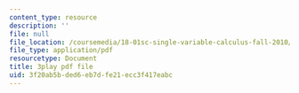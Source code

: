 ```yaml
---
content_type: resource
description: ''
file: null
file_location: /coursemedia/18-01sc-single-variable-calculus-fall-2010/3f20ab5bded6eb7dfe21ecc3f417eabc_QLo5dRFEyl8.pdf
file_type: application/pdf
resourcetype: Document
title: 3play pdf file
uid: 3f20ab5b-ded6-eb7d-fe21-ecc3f417eabc
---
```

